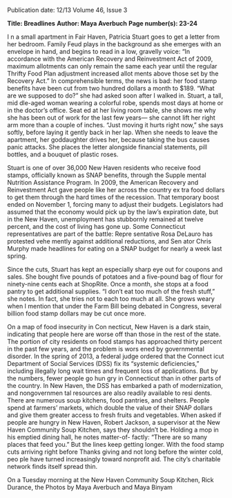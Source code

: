Publication date: 12/13
Volume 46, Issue 3

**Title: Breadlines**
**Author: Maya Averbuch**
**Page number(s): 23-24**

I
n a small apartment in Fair Haven, Patricia 
Stuart goes to get a letter from her bedroom. 
Family Feud plays in the background as she 
emerges with an envelope in hand, and begins 
to read in a low, gravelly voice: “In accordance 
with the American Recovery and Reinvestment 
Act of 2009, maximum allotments can only 
remain the same each year until the regular 
Thrifty Food Plan adjustment increased allot­
ments above those set by the Recovery Act.” 
In comprehensible terms, the news is bad: her 
food stamp benefits have been cut from two 
hundred dollars a month to $189. 
“What are we supposed to do?” she had 
asked soon after I walked in. Stuart, a tall, mid­
dle-aged woman wearing a colorful robe, spends 
most days at home or in the doctor’s office. Seat­
ed at her living room table, she shows me why 
she has been out of work for the last few years—
she cannot lift her right arm more than a couple 
of inches. “Just moving it hurts right now,” she 
says softly, before laying it gently back in her 
lap. When she needs to leave the apartment, 
her goddaughter drives her, because taking the 
bus causes panic attacks. She places the letter 
alongside financial statements, pill bottles, and 
a bouquet of plastic roses. 

Stuart is one of over 36,000 New Haven 
residents who receive food stamps, officially 
known as SNAP benefits, through the Supple­
mental Nutrition Assistance Program. In 2009, 
the American Recovery and Reinvestment Act 
gave people like her across the country ex­
tra food dollars to get them through the hard 
times of the recession. That temporary boost 
ended on November 1, forcing many to adjust 
their budgets. Legislators had assumed that the 
economy would pick up by the law’s expiration 
date, but in the New Haven, unemployment has 
stubbornly remained at twelve percent, and the 
cost of living has gone up. Some Connecticut 
representatives are part of the battle: Repre­
sentative Rosa DeLauro has protested vehe­
mently against additional reductions, and Sen­
ator Chris Murphy made headlines for eating 
on a SNAP budget for nearly a week last spring.

Since the cuts, Stuart has kept an especially 
sharp eye out for coupons and sales. She bought 
five pounds of potatoes and a five-pound bag of 
flour for ninety-nine cents each at ShopRite. 
Once a month, she stops at a food pantry to get 
additional supplies. “I don’t eat too much of the 
fresh stuff,” she notes. In fact, she tries not to 
each too much at all. She grows weary when I 
mention that under the Farm Bill being debated 
in Congress, several billion food stamp dollars 
may be cut once more.


On a map of food insecurity in Con­
necticut, New Haven is a dark stain, indicating 
that people here are worse off than those in the 
rest of the state. The portion of city residents 
on food stamps has approached thirty percent 
in the past few years, and the problem is wors­
ened by governmental disorder. In the spring of 
2013, a federal judge ordered that the Connect­
icut Department of Social Services (DSS) fix its 
“systemic deficiencies,” including illegally long 
wait times and frequent loss of applications. 
But by the numbers, fewer people go hun­
gry in Connecticut than in other parts of the 
country. In New Haven, the DSS has embarked 
a path of modernization, and nongovernmen­
tal resources are also readily available to resi­
dents. There are numerous soup kitchens, food 
pantries, and shelters. People spend at farmers’ 
markets, which double the value of their SNAP 
dollars and give them greater access to fresh 
fruits and vegetables. When asked if people 
are hungry in New Haven, Robert Jackson, a 
supervisor at the New Haven Community Soup 
Kitchen, says they shouldn’t be.  Holding a mop 
in his emptied dining hall, he notes matter-of-
factly: “There are so many places that feed you.” 
But the lines keep getting longer. With the 
food stamp cuts arriving right before Thanks­
giving and not long before the winter cold, peo­
ple have turned increasingly toward nonprofit 
aid. The city’s charitable network finds itself 
spread thin.

On a Tuesday morning at the New Haven 
Community Soup Kitchen, Rick Durance, the 
Photos by Maya Averbuch and Maya Binyam